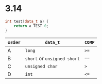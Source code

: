 # 3.14

```cpp
int test(data_t a) {
    return a TEST 0;
}
```

| order | `data_t`                      | `COMP` |
| -     |  -                            | -      |
| A     |  `long`                       | `>=`   |
| B     |  `short` or `unsigned short`  | `==`   |
| C     |  `unsigned char`              | `>`    |
| D     |  `int`                        | `<=`   |
